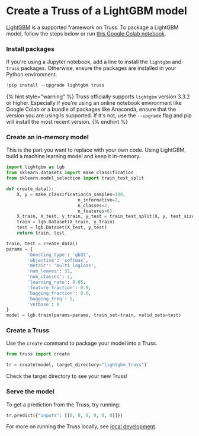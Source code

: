 # Create a Truss of a LightGBM model

[LightGBM](https://lightgbm.readthedocs.io/en/latest) is a supported framework on Truss. To package a LightGBM model, follow the steps below or run [this Google Colab notebook](https://colab.research.google.com/github/basetenlabs/truss/blob/main/docs/notebooks/lightgbm_example.ipynb).

### Install packages

If you're using a Jupyter notebook, add a line to install the `lightgbm` and `truss` packages. Otherwise, ensure the packages are installed in your Python environment.

```python
!pip install --upgrade lightgbm truss
```

{% hint style="warning" %}
Truss officially supports `lightgbm` version 3.3.2 or higher. Especially if you're using an online notebook environment like Google Colab or a bundle of packages like Anaconda, ensure that the version you are using is supported. If it's not, use the `--upgrade` flag and pip will install the most recent version.
{% endhint %}

### Create an in-memory model

This is the part you want to replace with your own code. Using LightGBM, build a machine learning model and keep it in-memory.

```python
import lightgbm as lgb
from sklearn.datasets import make_classification
from sklearn.model_selection import train_test_split

def create_data():
    X, y = make_classification(n_samples=100,
                           n_informative=2,
                           n_classes=2,
                           n_features=6)
    X_train, X_test, y_train, y_test = train_test_split(X, y, test_size=0.25)
    train = lgb.Dataset(X_train, y_train)
    test = lgb.Dataset(X_test, y_test)
    return train, test

train, test = create_data()
params = {
        'boosting_type': 'gbdt',
        'objective': 'softmax',
        'metric': 'multi_logloss',
        'num_leaves': 31,
        'num_classes': 2,
        'learning_rate': 0.05,
        'feature_fraction': 0.9,
        'bagging_fraction': 0.8,
        'bagging_freq': 5,
        'verbose': 0
}
model = lgb.train(params=params, train_set=train, valid_sets=test)
```

### Create a Truss

Use the `create` command to package your model into a Truss.

```python
from truss import create

tr = create(model, target_directory="lightgbm_truss")
```

Check the target directory to see your new Truss!

### Serve the model

To get a prediction from the Truss, try running:

```python
tr.predict({"inputs": [[0, 0, 0, 0, 0, 0]]})
```

For more on running the Truss locally, see [local development](../develop/localhost.md).
